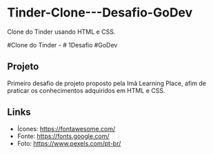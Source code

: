 #  Tinder-Clone---Desafio-GoDev
Clone do Tinder usando HTML e CSS.

#Clone do Tinder - #  1Desafio #GoDev

##  Projeto
Primeiro desafio de projeto proposto pela Imã Learning Place, afim de praticar os conhecimentos adquiridos em HTML e CSS.

## Links
- Ícones: https://fontawesome.com/
- Fonte: https://fonts.google.com/
- Foto: https://www.pexels.com/pt-br/
